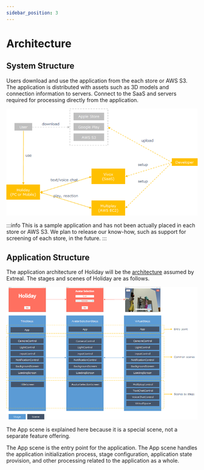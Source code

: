 ```yaml
---
sidebar_position: 3
---
```


# Architecture

## System Structure

Users download and use the application from the each store or AWS S3.
The application is distributed with assets such as 3D models and connection information to servers.
Connect to the SaaS and servers required for processing directly from the application.

![system structure](../img/holiday-sys-structure.png)

:::info
This is a sample application and has not been actually placed in each store or AWS S3.
We plan to release our know-how, such as support for screening of each store, in the future.
:::

## Application Structure

The application architecture of Holiday will be the [architecture](/intro#application) assumed by Extreal.
The stages and scenes of Holiday are as follows.

![application structure](../img/holiday-app-structure.png)

The App scene is explained here because it is a special scene, not a separate feature offering.

The App scene is the entry point for the application.
The App scene handles the application initialization process, stage configuration, application state provision, and other processing related to the application as a whole.
